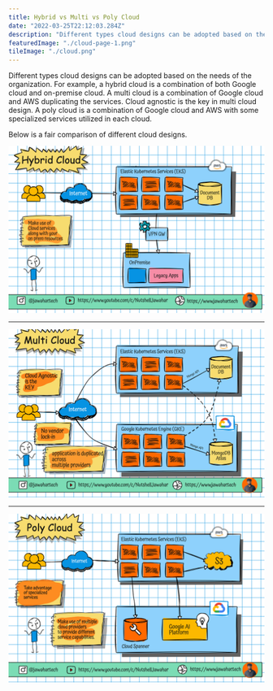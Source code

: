 ```yaml
---
title: Hybrid vs Multi vs Poly Cloud
date: "2022-03-25T22:12:03.284Z"
description: "Different types cloud designs can be adopted based on the needs of the organization. For example, a hybrid cloud is a combination of both Google cloud and on-premise cloud. "
featuredImage: "./cloud-page-1.png"
tileImage: "./cloud.png"
---
```


Different types cloud designs can be adopted based on the needs of the organization. For example, a hybrid cloud is a combination of both Google cloud and on-premise cloud. A multi cloud is a combination of Google cloud and AWS duplicating the services. Cloud agnostic is the key in multi cloud design. A poly cloud is a combination of Google cloud and AWS with some specialized services utilized in each cloud.

Below is a fair comparison of different cloud designs.

![hybrid-cloud](./cloud-page-2.png)

---

![multi-cloud](./cloud-page-3.png)

---

![poly-cloud](./cloud-page-4.png)